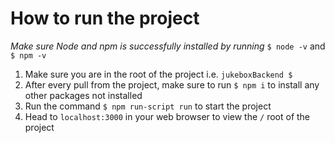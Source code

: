 # How to run the project

_Make sure Node and npm is successfully installed by running_ `$ node -v` and `$ npm -v`

1. Make sure you are in the root of the project i.e. `jukeboxBackend $`
2. After every pull from the project, make sure to run `$ npm i` to install any other packages not installed
3. Run the command `$ npm run-script run` to start the project
4. Head to `localhost:3000` in your web browser to view the `/` root of the project
